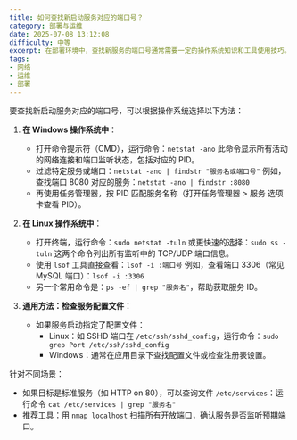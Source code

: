 ```yaml
---
title: 如何查找新启动服务对应的端口号？
category: 部署与运维
date: 2025-07-08 13:12:08
difficulty: 中等
excerpt: 在部署环境中，查找新服务的端口号通常需要一定的操作系统知识和工具使用技巧。此问题涉及网络配置和系统命令，属于中等难度。
tags:
- 网络
- 运维
- 部署
---
```

要查找新启动服务对应的端口号，可以根据操作系统选择以下方法：

1. **在 Windows 操作系统中**：
   - 打开命令提示符（CMD），运行命令：`netstat -ano`
     此命令显示所有活动的网络连接和端口监听状态，包括对应的 PID。
   - 过滤特定服务或端口：`netstat -ano | findstr "服务名或端口号"`
     例如，查找端口 8080 对应的服务：`netstat -ano | findstr :8080`
   - 再使用任务管理器，按 PID 匹配服务名称（打开任务管理器 > 服务 选项卡查看 PID）。

2. **在 Linux 操作系统中**：
   - 打开终端，运行命令：`sudo netstat -tuln` 或更快速的选择：`sudo ss -tuln`
     这两个命令列出所有监听中的 TCP/UDP 端口信息。
   - 使用 `lsof` 工具直接查看：`lsof -i :端口号`
     例如，查看端口 3306（常见 MySQL 端口）：`lsof -i :3306`
   - 另一个常用命令是：`ps -ef | grep "服务名"`，帮助获取服务 ID。

3. **通用方法：检查服务配置文件**：
   - 如果服务启动指定了配置文件：
     - Linux：如 SSHD 端口在 `/etc/ssh/sshd_config`，运行命令：`sudo grep Port /etc/ssh/sshd_config`
     - Windows：通常在应用目录下查找配置文件或检查注册表设置。

针对不同场景：
- 如果目标是标准服务（如 HTTP on 80），可以查询文件 `/etc/services`：运行命令 `cat /etc/services | grep "服务名"`
- 推荐工具：用 `nmap localhost` 扫描所有开放端口，确认服务是否监听预期端口。
